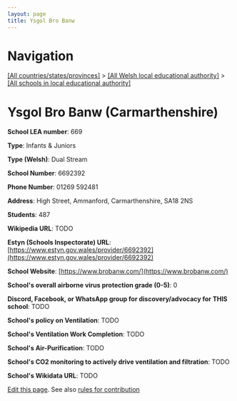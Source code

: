 ```yaml
---
layout: page
title: Ysgol Bro Banw
---
```

# Navigation

[[All countries/states/provinces]](../../..) > [[All Welsh local educational authority]](../..) > [[All schools in local educational authority]](..)

# Ysgol Bro Banw (Carmarthenshire)

**School LEA number**: 669

**Type**: Infants & Juniors

**Type (Welsh)**: Dual Stream

**School Number**: 6692392

**Phone Number**: 01269 592481

**Address**: High Street, Ammanford, Carmarthenshire, SA18 2NS

**Students**: 487

**Wikipedia URL**: TODO

**Estyn (Schools Inspectorate) URL**: [https://www.estyn.gov.wales/provider/6692392](https://www.estyn.gov.wales/provider/6692392)

**School Website**: [https://www.brobanw.com/](https://www.brobanw.com/)

**School's overall airborne virus protection grade (0-5)**: 0

**Discord, Facebook, or WhatsApp group for discovery/advocacy for THIS school**: TODO

**School's policy on Ventilation**: TODO

**School's Ventilation Work Completion**: TODO

**School's Air-Purification**: TODO

**School's CO2 monitoring to actively drive ventilation and filtration**: TODO

**School's Wikidata URL**: TODO




[Edit this page](https://github.com/ventilate-schools/Wales/edit/prif/./Carmarthenshire/Ysgol_Bro_Banw.md). See also [rules for contribution](../../../contribution-rules/)